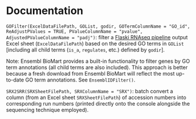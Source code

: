 # Documentation
```GOFilter(ExcelDataFilePath, GOList, godir, GOTermColumnName = "GO_id", ReAdjustPValues = TRUE, PValueColumnName = "pvalue", AdjustedPValueColumnName = "padj")```: filter a [Flaski RNAseq pipeline](https://flaski.age.mpg.de/rnaseq/) output Excel sheet (```ExcelDataFilePath```) based on the desired GO terms in ```GOList``` [including all child terms (```is_a```, ```regulates```, etc.) defined by ```godir```].

Note: Ensembl BioMart provides a built-in functionality to filter genes by GO term annotations (all child terms are also included). This approach is better because a fresh download from Ensembl BioMart will reflect the most up-to-date GO term annotations. See ```EnsemblIDFilter()```.

```SRX2SRR(SRXSheetFilePath, SRXColumnName = "SRX")```: batch convert a column (from an Excel sheet ```SRXSheetFilePath```) of accession numbers into corresponding run numbers (printed directly onto the console alongside the sequencing technique employed).
